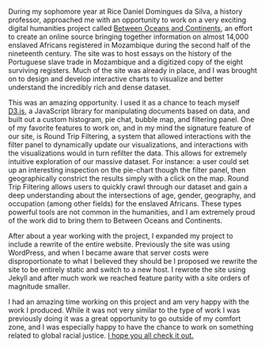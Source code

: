 During my sophomore year at Rice Daniel Domingues da Silva, a history professor, approached me with an opportunity to work on a very exciting digital humanities project called [Between Oceans and Continents](https://www.africanregisters.org/), an effort to create an online source bringing together information on almost 14,000 enslaved Africans registered in Mozambique during the second half of the nineteenth century.
The site was to host essays on the history of the Portuguese slave trade in Mozambique and a digitized copy of the eight surviving registers.
Much of the site was already in place, and I was brought on to design and develop interactive charts to visualize and better understand the incredibly rich and dense dataset.

This was an amazing opportunity. I used it as a chance to teach myself [D3.js](https://d3js.org/), a JavaScript library for manipulating documents based on data, and built out a custom histogram, pie chat, bubble map, and filtering panel.
One of my favorite features to work on, and in my mind the signature feature of our site, is Round Trip Filtering, a system that allowed interactions with the filter panel to dynamically update our visualizations, and interactions with the visualizations would in turn refilter the data.
This allows for extremely intuitive exploration of our massive dataset.
For instance: a user could set up an interesting inspection on the pie-chart though the filter panel, then geographically constrict the results simply with a click on the map.
Round Trip Filtering allows users to quickly crawl through our dataset and gain a deep understanding about the intersections of age, gender, geography, and occupation (among other fields) for the enslaved Africans.
These types powerful tools are not common in the humanities, and I am extremely proud of the work did to bring them to Between Oceans and Continents.

After about a year working with the project, I expanded my project to include a rewrite of the entire website.
Previously the site was using WordPress, and when I became aware that server costs were disproportionate to what I believed they should be I proposed we rewrite the site to be entirely static and switch to a new host.
I rewrote the site using Jekyll and after much work we reached feature parity with a site orders of magnitude smaller.

I had an amazing time working on this project and am very happy with the work I produced.
While it was not very similar to the type of work I was previously doing it was a great opportunity to go outside of my comfort zone, and I was especially happy to have the chance to work on something related to global racial justice.
[I hope you all check it out.](https://www.africanregisters.org/)